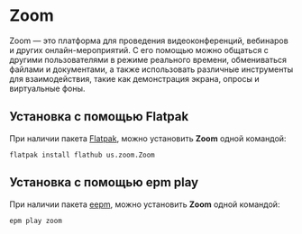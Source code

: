 # Zoom

Zoom — это платформа для проведения видеоконференций, вебинаров и других онлайн-мероприятий. С его помощью можно общаться с другими пользователями в режиме реального времени, обмениваться файлами и документами, а также использовать различные инструменты для взаимодействия, такие как демонстрация экрана, опросы и виртуальные фоны.

## Установка c помощью Flatpak

При наличии пакета [Flatpak](/flatpak), можно установить **Zoom** одной командой:

```shell
flatpak install flathub us.zoom.Zoom
```

## Установка c помощью epm play <Badge type="danger" text="Неофициальная сборка" />

При наличии пакета [eepm](/epm), можно установить **Zoom** одной командой:

```shell
epm play zoom
```